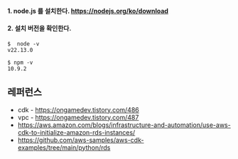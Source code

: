 
#### 1. node.js 를 설치한다. https://nodejs.org/ko/download ####


#### 2. 설치 버전을 확인한다. ####

```
$  node -v
v22.13.0

$ npm -v
10.9.2
```




## 레퍼런스 ##

* cdk - https://ongamedev.tistory.com/486
* vpc - https://ongamedev.tistory.com/487
* https://aws.amazon.com/blogs/infrastructure-and-automation/use-aws-cdk-to-initialize-amazon-rds-instances/
* https://github.com/aws-samples/aws-cdk-examples/tree/main/python/rds
